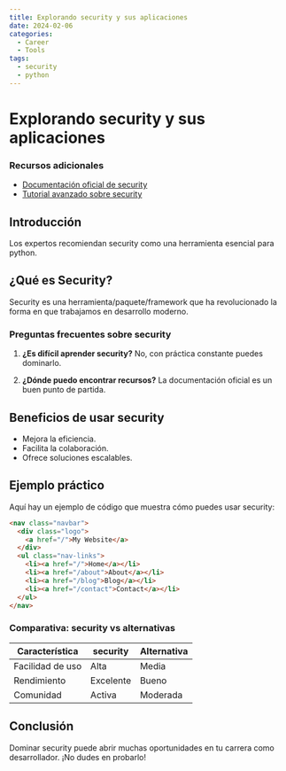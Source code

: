 ```yaml
---
title: Explorando security y sus aplicaciones
date: 2024-02-06
categories: 
  - Career
  - Tools
tags:
  - security
  - python
---
```


# Explorando security y sus aplicaciones

### Recursos adicionales

- [Documentación oficial de security](https://example.com)
- [Tutorial avanzado sobre security](https://example.com/tutorial)

## Introducción

Los expertos recomiendan security como una herramienta esencial para python.

## ¿Qué es Security?

Security es una herramienta/paquete/framework que ha revolucionado la forma en que trabajamos en desarrollo moderno.

### Preguntas frecuentes sobre security

1. **¿Es difícil aprender security?**
   No, con práctica constante puedes dominarlo.

2. **¿Dónde puedo encontrar recursos?**
   La documentación oficial es un buen punto de partida.

## Beneficios de usar security

- Mejora la eficiencia.
- Facilita la colaboración.
- Ofrece soluciones escalables.

## Ejemplo práctico

Aquí hay un ejemplo de código que muestra cómo puedes usar security:

```html
<nav class="navbar">
  <div class="logo">
    <a href="/">My Website</a>
  </div>
  <ul class="nav-links">
    <li><a href="/">Home</a></li>
    <li><a href="/about">About</a></li>
    <li><a href="/blog">Blog</a></li>
    <li><a href="/contact">Contact</a></li>
  </ul>
</nav>
```

### Comparativa: security vs alternativas

| Característica | security | Alternativa |
|---------------|-------------|------------|
| Facilidad de uso | Alta | Media |
| Rendimiento | Excelente | Bueno |
| Comunidad | Activa | Moderada |

## Conclusión

Dominar security puede abrir muchas oportunidades en tu carrera como desarrollador. ¡No dudes en probarlo!